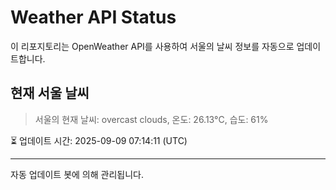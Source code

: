 
# Weather API Status

이 리포지토리는 OpenWeather API를 사용하여 서울의 날씨 정보를 자동으로 업데이트합니다.

## 현재 서울 날씨
> 서울의 현재 날씨: overcast clouds, 온도: 26.13°C, 습도: 61%

⏳ 업데이트 시간: 2025-09-09 07:14:11 (UTC)

---
자동 업데이트 봇에 의해 관리됩니다.
